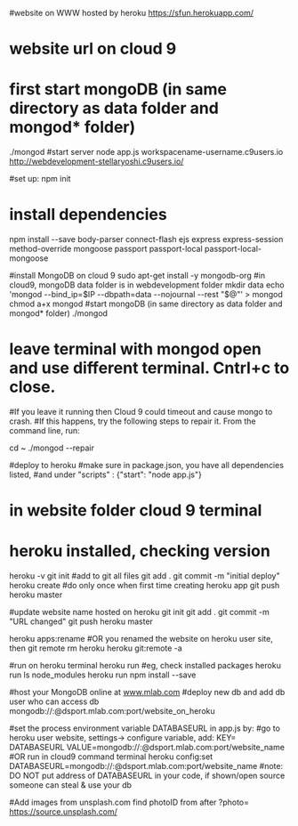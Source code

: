 #website on WWW hosted by heroku
https://sfun.herokuapp.com/
# website url on cloud 9
# first start mongoDB (in same directory as data folder and mongod* folder)
./mongod
#start server
node app.js
workspacename-username.c9users.io
http://webdevelopment-stellaryoshi.c9users.io/

#set up:
npm init
# install dependencies
npm install --save body-parser connect-flash ejs express express-session 
method-override mongoose passport passport-local passport-local-mongoose

#install MongoDB on cloud 9
sudo apt-get install -y mongodb-org
#in cloud9, mongoDB data folder is in webdevelopment folder
mkdir data
echo 'mongod --bind_ip=$IP --dbpath=data --nojournal --rest "$@"' > mongod
chmod a+x mongod
#start mongoDB (in same directory as data folder and mongod* folder)
./mongod
# leave terminal with mongod open and use different terminal. Cntrl+c to close.

#If you leave it running then Cloud 9 could timeout and cause mongo to crash. 
#If this happens, try the following steps to repair it. From the command line, run:

cd ~
./mongod --repair


#deploy to heroku
#make sure in package.json, you have all dependencies listed, 
#and under "scripts" : {"start": "node app.js"}
# in website folder cloud 9 terminal
# heroku installed, checking version
heroku -v
git init
#add to git all files
git add .
git commit -m "initial deploy"
heroku create #do only once when  first time creating heroku app
git push heroku master

#update website name hosted on heroku
git init
git add .
git commit -m "URL changed"
git push heroku master

heroku apps:rename <newname>
#OR you renamed the website on heroku user site, then
git remote rm heroku
heroku git:remote -a <newname>



#run on heroku terminal
heroku run <terminal command>
#eg, check installed packages
heroku run ls node_modules
heroku run npm install <package-name> --save

#host your MongoDB online at  www.mlab.com
#deploy new db and add db user who can access db
mongodb://<dbuser>:<dbpassword>@dsport.mlab.com:port/website_on_heroku

#set the process environment variable DATABASEURL in app.js by:
#go to heroku user website, settings-> configure variable, add: 
KEY= DATABASEURL
VALUE=mongodb://<dbuser>:<dbpassword>@dsport.mlab.com:port/website_name
#OR run in cloud9 command terminal
heroku config:set DATABASEURL=mongodb://<dbuser>:<dbpassword>@dsport.mlab.com:port/website_name
#note: DO NOT put address of DATABASEURL in your code, if shown/open source someone can steal & use your db

#Add images from unsplash.com
find photoID from after ?photo=
https://source.unsplash.com/<photoID>
